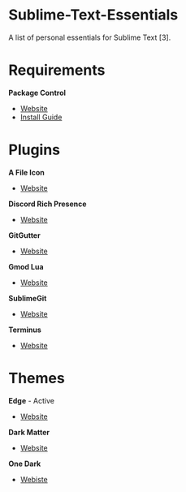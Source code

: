 # Sublime-Text-Essentials
A list of personal essentials for Sublime Text [3].

# Requirements
**Package Control**
- [Website](https://packagecontrol.io/)
- [Install Guide](https://packagecontrol.io/installation)

# Plugins
**A File Icon**
- [Website](https://packagecontrol.io/packages/A%20File%20Icon)

**Discord Rich Presence**
- [Website](https://packagecontrol.io/packages/Discord%20Rich%20Presence)

**GitGutter**
- [Website](https://packagecontrol.io/packages/GitGutter)

**Gmod Lua**
- [Website](https://packagecontrol.io/packages/GMod%20Lua)

**SublimeGit**
- [Website](https://packagecontrol.io/packages/SublimeGit)

**Terminus**
- [Website](https://github.com/randy3k/Terminus)

# Themes
**Edge** - Active
- [Website](https://packagecontrol.io/packages/Edge%20Theme)

**Dark Matter**
- [Website](https://packagecontrol.io/packages/Theme%20-%20Darkmatter)

**One Dark**
- [Webiste](https://packagecontrol.io/packages/Theme%20-%20One%20Dark)
